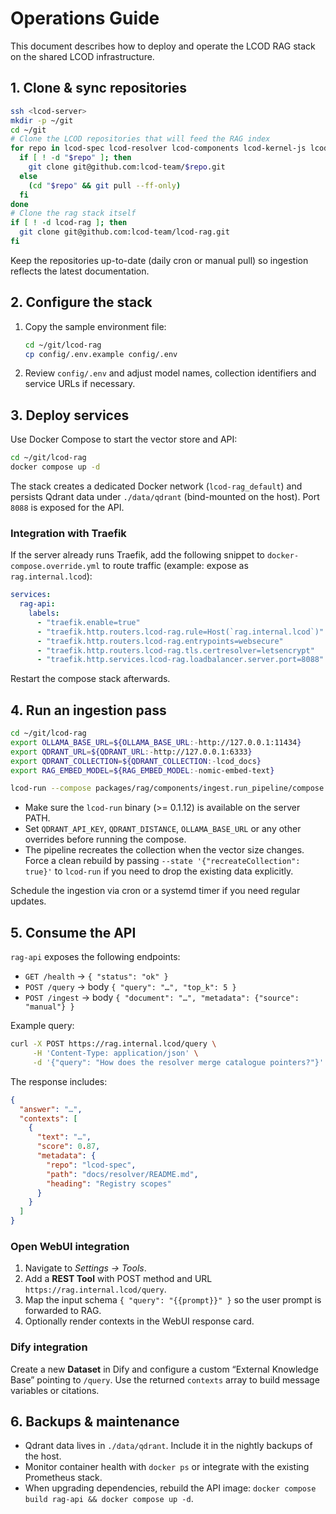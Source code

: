 # Operations Guide

This document describes how to deploy and operate the LCOD RAG stack on the shared LCOD infrastructure.

## 1. Clone & sync repositories

```bash
ssh <lcod-server>
mkdir -p ~/git
cd ~/git
# Clone the LCOD repositories that will feed the RAG index
for repo in lcod-spec lcod-resolver lcod-components lcod-kernel-js lcod-kernel-rs; do
  if [ ! -d "$repo" ]; then
    git clone git@github.com:lcod-team/$repo.git
  else
    (cd "$repo" && git pull --ff-only)
  fi
done
# Clone the rag stack itself
if [ ! -d lcod-rag ]; then
  git clone git@github.com:lcod-team/lcod-rag.git
fi
```

Keep the repositories up-to-date (daily cron or manual pull) so ingestion reflects the latest documentation.

## 2. Configure the stack

1. Copy the sample environment file:

   ```bash
   cd ~/git/lcod-rag
   cp config/.env.example config/.env
   ```

2. Review `config/.env` and adjust model names, collection identifiers and service URLs if necessary.

## 3. Deploy services

Use Docker Compose to start the vector store and API:

```bash
cd ~/git/lcod-rag
docker compose up -d
```

The stack creates a dedicated Docker network (`lcod-rag_default`) and persists Qdrant data under `./data/qdrant` (bind-mounted on the host). Port `8088` is exposed for the API.

### Integration with Traefik

If the server already runs Traefik, add the following snippet to `docker-compose.override.yml` to route traffic (example: expose as `rag.internal.lcod`):

```yaml
services:
  rag-api:
    labels:
      - "traefik.enable=true"
      - "traefik.http.routers.lcod-rag.rule=Host(`rag.internal.lcod`)"
      - "traefik.http.routers.lcod-rag.entrypoints=websecure"
      - "traefik.http.routers.lcod-rag.tls.certresolver=letsencrypt"
      - "traefik.http.services.lcod-rag.loadbalancer.server.port=8088"
```

Restart the compose stack afterwards.

## 4. Run an ingestion pass

```bash
cd ~/git/lcod-rag
export OLLAMA_BASE_URL=${OLLAMA_BASE_URL:-http://127.0.0.1:11434}
export QDRANT_URL=${QDRANT_URL:-http://127.0.0.1:6333}
export QDRANT_COLLECTION=${QDRANT_COLLECTION:-lcod_docs}
export RAG_EMBED_MODEL=${RAG_EMBED_MODEL:-nomic-embed-text}

lcod-run --compose packages/rag/components/ingest.run_pipeline/compose.yaml
```

- Make sure the `lcod-run` binary (>= 0.1.12) is available on the server PATH.
- Set `QDRANT_API_KEY`, `QDRANT_DISTANCE`, `OLLAMA_BASE_URL` or any other
  overrides before running the compose.
- The pipeline recreates the collection when the vector size changes. Force a
  clean rebuild by passing `--state '{"recreateCollection": true}'` to
  `lcod-run` if you need to drop the existing data explicitly.

Schedule the ingestion via cron or a systemd timer if you need regular updates.

## 5. Consume the API

`rag-api` exposes the following endpoints:

- `GET /health` → `{ "status": "ok" }`
- `POST /query` → body `{ "query": "…", "top_k": 5 }`
- `POST /ingest` → body `{ "document": "…", "metadata": {"source": "manual"} }`

Example query:

```bash
curl -X POST https://rag.internal.lcod/query \
     -H 'Content-Type: application/json' \
     -d '{"query": "How does the resolver merge catalogue pointers?"}'
```

The response includes:

```json
{
  "answer": "…",
  "contexts": [
    {
      "text": "…",
      "score": 0.87,
      "metadata": {
        "repo": "lcod-spec",
        "path": "docs/resolver/README.md",
        "heading": "Registry scopes"
      }
    }
  ]
}
```

### Open WebUI integration

1. Navigate to *Settings → Tools*.
2. Add a **REST Tool** with POST method and URL `https://rag.internal.lcod/query`.
3. Map the input schema `{ "query": "{{prompt}}" }` so the user prompt is forwarded to RAG.
4. Optionally render contexts in the WebUI response card.

### Dify integration

Create a new **Dataset** in Dify and configure a custom “External Knowledge Base” pointing to `/query`. Use the returned `contexts` array to build message variables or citations.

## 6. Backups & maintenance

- Qdrant data lives in `./data/qdrant`. Include it in the nightly backups of the host.
- Monitor container health with `docker ps` or integrate with the existing Prometheus stack.
- When upgrading dependencies, rebuild the API image: `docker compose build rag-api && docker compose up -d`.

